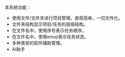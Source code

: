 

本系统功能：

- 使用文件/文件夹进行项目管理，直观简单，一切文件化。
- 文件夹结构显示项目/任务的层级结构。
- 在文件名中，使用序号表示任务顺序。
- 在文件名中，使用emoji表示任务状态。
- 多种类型的软件辅助管理。
- AI助手



